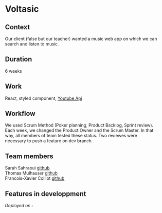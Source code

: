 # Voltasic

## Context

Our client (false but our teacher) wanted a music web app on which we can search and listen to music.

## Duration

6 weeks

## Work

React, styled component, [Youtube Api](https://developers.google.com/youtube/v3/docs)

## Workflow

We used Scrum Method (Poker planning, Product Backlog, Sprint review). Each week, we changed the Product Owner and the Scrum Master. In that way, all members of team tested these status. Two reviewes were necessary to push a feature on dev branch.

## Team members

Sarah Sahraoui [github](https://github.com/Sarahshr)  
Thomas Mulhauser [github](https://github.com/ThomasMlh)  
Francois-Xavier Colliot [github](https://github.com/Fx-Colliot)

## Features in developpment

_Deployed on_ :
